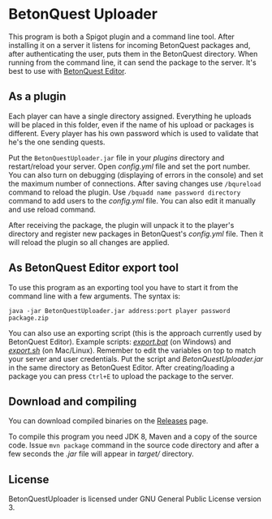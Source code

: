 # BetonQuest Uploader

This program is both a Spigot plugin and a command line tool. After installing it on a server it listens for incoming BetonQuest packages and, after authenticating the user, puts them in the BetonQuest directory. When running from the command line, it can send the package to the server. It's best to use with [BetonQuest Editor](https://github.com/Co0sh/BetonQuest-Editor).

## As a plugin

Each player can have a single directory assigned. Everything he uploads will be placed in this folder, even if the name of his upload or packages is different. Every player has his own password which is used to validate that he's the one sending quests.

Put the `BetonQuestUploader.jar` file in your _plugins_ directory and restart/reload your server. Open _config.yml_ file and set the port number. You can also turn on debugging (displaying of errors in the console) and set the maximum number of connections. After saving changes use `/bqureload` command to reload the plugin. Use `/bquadd name password directory` command to add users to the _config.yml_ file. You can also edit it manually and use reload command.

After receiving the package, the plugin will unpack it to the player's directory and register new packages in BetonQuest's _config.yml_ file. Then it will reload the plugin so all changes are applied.

## As BetonQuest Editor export tool

To use this program as an exporting tool you have to start it from the command line with a few arguments. The syntax is:

    java -jar BetonQuestUploader.jar address:port player password package.zip

You can also use an exporting script (this is the approach currently used by BetonQuest Editor). Example scripts: [_export.bat_](export.bat) (on Windows) and [_export.sh_](export.sh) (on Mac/Linux). Remember to edit the variables on top to match your server and user credentials. Put the script and _BetonQuestUploader.jar_ in the same directory as BetonQuest Editor. After creating/loading a package you can press `Ctrl+E` to upload the package to the server.

## Download and compiling

You can download compiled binaries on the [Releases](https://github.com/Co0sh/BetonQuestUploader/releases) page.

To compile this program you need JDK 8, Maven and a copy of the source code. Issue `mvn package` command in the source code directory and after a few seconds the _.jar_ file will appear in _target/_ directory.

## License

BetonQuestUploader is licensed under GNU General Public License version 3.